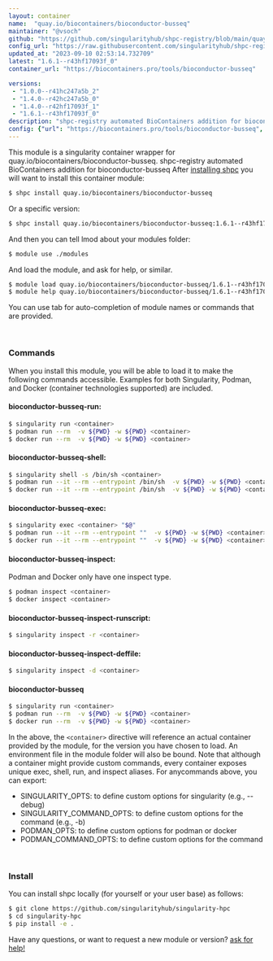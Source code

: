 ```yaml
---
layout: container
name:  "quay.io/biocontainers/bioconductor-busseq"
maintainer: "@vsoch"
github: "https://github.com/singularityhub/shpc-registry/blob/main/quay.io/biocontainers/bioconductor-busseq/container.yaml"
config_url: "https://raw.githubusercontent.com/singularityhub/shpc-registry/main/quay.io/biocontainers/bioconductor-busseq/container.yaml"
updated_at: "2023-09-10 02:53:14.732709"
latest: "1.6.1--r43hf17093f_0"
container_url: "https://biocontainers.pro/tools/bioconductor-busseq"

versions:
 - "1.0.0--r41hc247a5b_2"
 - "1.4.0--r42hc247a5b_0"
 - "1.4.0--r42hf17093f_1"
 - "1.6.1--r43hf17093f_0"
description: "shpc-registry automated BioContainers addition for bioconductor-busseq"
config: {"url": "https://biocontainers.pro/tools/bioconductor-busseq", "maintainer": "@vsoch", "description": "shpc-registry automated BioContainers addition for bioconductor-busseq", "latest": {"1.6.1--r43hf17093f_0": "sha256:087f12ac7e347635fa938066288a633253e0aa5f9bc01094f48682ed9a204ede"}, "tags": {"1.0.0--r41hc247a5b_2": "sha256:2c31d1f21e405f01519043bb7a14f2860e94b8826ba5891faa137ec11940e81c", "1.4.0--r42hc247a5b_0": "sha256:1002555479cf3e6902ce8dd13fd7024c040d2c68053e8627fff7a4c42566abd4", "1.4.0--r42hf17093f_1": "sha256:f42fd4189c19abf6ec3fe190b45e2fb8977171963ca9c57c7d91d8211b233eb3", "1.6.1--r43hf17093f_0": "sha256:087f12ac7e347635fa938066288a633253e0aa5f9bc01094f48682ed9a204ede"}, "docker": "quay.io/biocontainers/bioconductor-busseq"}
---
```


This module is a singularity container wrapper for quay.io/biocontainers/bioconductor-busseq.
shpc-registry automated BioContainers addition for bioconductor-busseq
After [installing shpc](#install) you will want to install this container module:


```bash
$ shpc install quay.io/biocontainers/bioconductor-busseq
```

Or a specific version:

```bash
$ shpc install quay.io/biocontainers/bioconductor-busseq:1.6.1--r43hf17093f_0
```

And then you can tell lmod about your modules folder:

```bash
$ module use ./modules
```

And load the module, and ask for help, or similar.

```bash
$ module load quay.io/biocontainers/bioconductor-busseq/1.6.1--r43hf17093f_0
$ module help quay.io/biocontainers/bioconductor-busseq/1.6.1--r43hf17093f_0
```

You can use tab for auto-completion of module names or commands that are provided.

<br>

### Commands

When you install this module, you will be able to load it to make the following commands accessible.
Examples for both Singularity, Podman, and Docker (container technologies supported) are included.

#### bioconductor-busseq-run:

```bash
$ singularity run <container>
$ podman run --rm  -v ${PWD} -w ${PWD} <container>
$ docker run --rm  -v ${PWD} -w ${PWD} <container>
```

#### bioconductor-busseq-shell:

```bash
$ singularity shell -s /bin/sh <container>
$ podman run --it --rm --entrypoint /bin/sh  -v ${PWD} -w ${PWD} <container>
$ docker run --it --rm --entrypoint /bin/sh  -v ${PWD} -w ${PWD} <container>
```

#### bioconductor-busseq-exec:

```bash
$ singularity exec <container> "$@"
$ podman run --it --rm --entrypoint ""  -v ${PWD} -w ${PWD} <container> "$@"
$ docker run --it --rm --entrypoint ""  -v ${PWD} -w ${PWD} <container> "$@"
```

#### bioconductor-busseq-inspect:

Podman and Docker only have one inspect type.

```bash
$ podman inspect <container>
$ docker inspect <container>
```

#### bioconductor-busseq-inspect-runscript:

```bash
$ singularity inspect -r <container>
```

#### bioconductor-busseq-inspect-deffile:

```bash
$ singularity inspect -d <container>
```



#### bioconductor-busseq

```bash
$ singularity run <container>
$ podman run --rm  -v ${PWD} -w ${PWD} <container>
$ docker run --rm  -v ${PWD} -w ${PWD} <container>
```


In the above, the `<container>` directive will reference an actual container provided
by the module, for the version you have chosen to load. An environment file in the
module folder will also be bound. Note that although a container
might provide custom commands, every container exposes unique exec, shell, run, and
inspect aliases. For anycommands above, you can export:

 - SINGULARITY_OPTS: to define custom options for singularity (e.g., --debug)
 - SINGULARITY_COMMAND_OPTS: to define custom options for the command (e.g., -b)
 - PODMAN_OPTS: to define custom options for podman or docker
 - PODMAN_COMMAND_OPTS: to define custom options for the command

<br>

### Install

You can install shpc locally (for yourself or your user base) as follows:

```bash
$ git clone https://github.com/singularityhub/singularity-hpc
$ cd singularity-hpc
$ pip install -e .
```

Have any questions, or want to request a new module or version? [ask for help!](https://github.com/singularityhub/singularity-hpc/issues)
